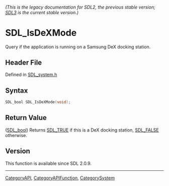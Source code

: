 ###### (This is the legacy documentation for SDL2, the previous stable version; [SDL3](https://wiki.libsdl.org/SDL3/) is the current stable version.)
# SDL_IsDeXMode

Query if the application is running on a Samsung DeX docking station.

## Header File

Defined in [SDL_system.h](https://github.com/libsdl-org/SDL/blob/SDL2/include/SDL_system.h)

## Syntax

```c
SDL_bool SDL_IsDeXMode(void);
```

## Return Value

([SDL_bool](SDL_bool)) Returns [SDL_TRUE](SDL_TRUE) if this is a DeX
docking station, [SDL_FALSE](SDL_FALSE) otherwise.

## Version

This function is available since SDL 2.0.9.

----
[CategoryAPI](CategoryAPI), [CategoryAPIFunction](CategoryAPIFunction), [CategorySystem](CategorySystem)

